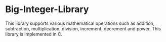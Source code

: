 # Big-Integer-Library

This library supports various mathematical operations such as addition, subtraction, multiplication, division, increment, decrement and power. This library is implemented in C.
